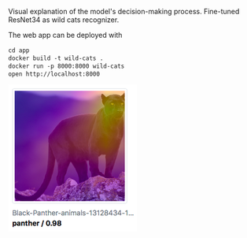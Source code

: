 Visual explanation of the model's decision-making process. Fine-tuned ResNet34 as wild cats recognizer.

The web app can be deployed with
```
cd app
docker build -t wild-cats .
docker run -p 8000:8000 wild-cats
open http://localhost:8000
```

![](app.png)
